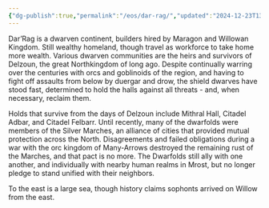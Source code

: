 ```yaml
---
{"dg-publish":true,"permalink":"/eos/dar-rag/","updated":"2024-12-23T13:28:40.107-05:00"}
---
```



Dar’Rag is a dwarven continent, builders hired by Maragon and Willowan Kingdom. Still wealthy homeland, though travel as workforce to take home more wealth. Various dwarven communities are the heirs and survivors of Delzoun, the great Northkingdom of long ago. Despite continually warring over the centuries with orcs and goblinoids of the region, and having to fight off assaults from below by duergar and drow, the shield dwarves have stood fast, determined to hold the halls against all threats - and, when necessary, reclaim them.

Holds that survive from the days of Delzoun include Mithral Hall, Citadel Adbar, and Citadel Felbarr. Until recently, many of the dwarfolds were members of the Silver Marches, an alliance of cities that provided mutual protection across the North. Disagreements and failed obligations during a war with the orc kingdom of Many-Arrows destroyed the remaining rust of the Marches, and that pact is no more. The Dwarfolds still ally with one another, and individually with nearby human realms in Mrost, but no longer pledge to stand unified with their neighbors. 

To the east is a large sea, though history claims sophonts arrived on Willow from the east.